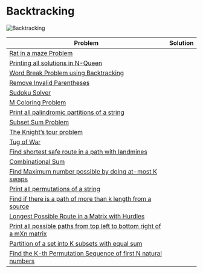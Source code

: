 # Backtracking <a name="8"></a>
<img src="https://img.shields.io/badge/Backtracking-19-red?style=for-the-badge" alt="Backtracking">

| Problem  | Solution |
|-------------| --------- |
| <a href="https://www.geeksforgeeks.org/rat-in-a-maze-problem-when-movement-in-all-possible-directions-is-allowed/">Rat in a maze Problem</a> |      |
| <a href="https://www.geeksforgeeks.org/printing-solutions-n-queen-problem/">Printing all solutions in N-Queen</a> |      |
| <a href="https://www.geeksforgeeks.org/word-break-problem-using-backtracking/">Word Break Problem using Backtracking</a> |      |
| <a href="https://www.geeksforgeeks.org/remove-invalid-parentheses/">Remove Invalid Parentheses</a> |      |
| <a href="https://www.geeksforgeeks.org/sudoku-backtracking-7/">Sudoku Solver</a> |      |
| <a href="https://www.geeksforgeeks.org/m-coloring-problem-backtracking-5/">M Coloring Problem</a> |      |
| <a href="https://www.geeksforgeeks.org/given-a-string-print-all-possible-palindromic-partition/">Print all palindromic partitions of a string</a> |      |
| <a href="https://www.geeksforgeeks.org/subset-sum-problem-osum-space/">Subset Sum Problem</a> |      |
| <a href="https://www.geeksforgeeks.org/the-knights-tour-problem-backtracking-1/">The Knight’s tour problem</a> |      |
| <a href="https://www.geeksforgeeks.org/tug-of-war/">Tug of War</a> |      |
| <a href="https://www.geeksforgeeks.org/find-shortest-safe-route-in-a-path-with-landmines/">Find shortest safe route in a path with landmines</a> |      |
| <a href="https://www.geeksforgeeks.org/combinational-sum/">Combinational Sum</a> |      |
| <a href="https://www.geeksforgeeks.org/find-maximum-number-possible-by-doing-at-most-k-swaps/">Find Maximum number possible by doing at-most K swaps</a> |      |
| <a href="https://www.geeksforgeeks.org/write-a-c-program-to-print-all-permutations-of-a-given-string/">Print all permutations of a string</a> |      |
| <a href="https://www.geeksforgeeks.org/find-if-there-is-a-path-of-more-than-k-length-from-a-source/">Find if there is a path of more than k length from a source</a> |      |
| <a href="https://www.geeksforgeeks.org/longest-possible-route-in-a-matrix-with-hurdles/">Longest Possible Route in a Matrix with Hurdles</a> |      |
| <a href="https://www.geeksforgeeks.org/print-all-possible-paths-from-top-left-to-bottom-right-of-a-mxn-matrix/">Print all possible paths from top left to bottom right of a mXn matrix</a> |      |
| <a href="https://www.geeksforgeeks.org/partition-set-k-subsets-equal-sum/">Partition of a set into K subsets with equal sum</a> |      |
| <a href="https://www.geeksforgeeks.org/find-the-k-th-permutation-sequence-of-first-n-natural-numbers">Find the K-th Permutation Sequence of first N natural numbers</a> |      |
